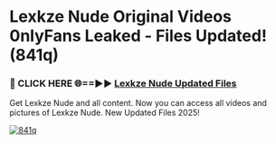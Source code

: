 # Lexkze Nude Original Videos 0nlyFans Leaked - Files Updated! (841q)

<h3>🔴 CLICK HERE 🌐==►► <a href="https://tinyurl.com/yrmya6cz" rel="nofollow">Lexkze Nude Updated Files</a></h3>

Get Lexkze Nude and all content. Now you can access all videos and pictures of Lexkze Nude. New Updated Files 2025!

[![841q](https://i.imgur.com/FMdXYCs.gif)](https://tinyurl.com/yrmya6cz)
